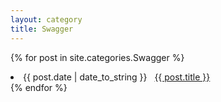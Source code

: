 ```yaml
---
layout: category
title: Swagger
---
```


{% for post in site.categories.Swagger %}
 <li><span>{{ post.date | date_to_string }}</span> 
 &nbsp; <a href="{{ post.url }}">{{ post.title }}</a></li>
{% endfor %}